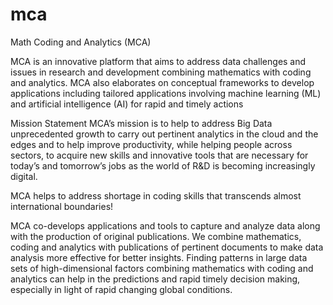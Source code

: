 # mca
Math Coding and Analytics (MCA)

MCA is an innovative platform that aims to address data challenges and issues in research and development combining mathematics with coding and analytics. MCA also elaborates on conceptual frameworks to develop applications including tailored applications involving machine learning (ML) and artificial intelligence (AI) for rapid and timely actions

Mission Statement
MCA’s mission is to help to address Big Data unprecedented growth to carry out pertinent analytics in the cloud and the edges and to help improve productivity, while helping people across sectors, to acquire new skills and innovative tools that are necessary for today’s and tomorrow’s jobs as the world of R&D is becoming increasingly digital.

MCA helps to address shortage in coding skills that transcends almost international boundaries!

MCA co-develops applications and tools to capture and analyze data along with the production of original publications. We combine mathematics, coding and analytics with publications of pertinent documents to make data analysis more effective for better insights. Finding patterns in large data sets of high-dimensional factors combining mathematics with coding and analytics can help in the predictions and rapid timely decision making, especially in light of rapid changing global conditions.

